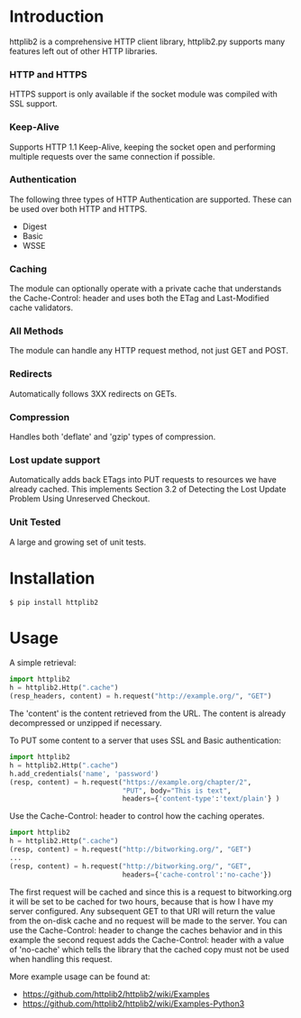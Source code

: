 Introduction
============

httplib2 is a comprehensive HTTP client library, httplib2.py supports many
features left out of other HTTP libraries.

### HTTP and HTTPS

HTTPS support is only available if the socket module was
compiled with SSL support.
    
### Keep-Alive

Supports HTTP 1.1 Keep-Alive, keeping the socket open and
performing multiple requests over the same connection if
possible.
    
### Authentication

The following three types of HTTP Authentication are
supported. These can be used over both HTTP and HTTPS.

* Digest
* Basic
* WSSE

### Caching

The module can optionally operate with a private cache that
understands the Cache-Control: header and uses both the ETag
and Last-Modified cache validators.
    
### All Methods

The module can handle any HTTP request method, not just GET
and POST.
    
### Redirects

Automatically follows 3XX redirects on GETs.
    
### Compression

Handles both 'deflate' and 'gzip' types of compression.
    
### Lost update support

Automatically adds back ETags into PUT requests to resources
we have already cached. This implements Section 3.2 of
Detecting the Lost Update Problem Using Unreserved Checkout.
    
### Unit Tested

A large and growing set of unit tests.


Installation
============


    $ pip install httplib2


Usage
=====

A simple retrieval:

```python
import httplib2
h = httplib2.Http(".cache")
(resp_headers, content) = h.request("http://example.org/", "GET")
```

The 'content' is the content retrieved from the URL. The content
is already decompressed or unzipped if necessary.

To PUT some content to a server that uses SSL and Basic authentication:

```python
import httplib2
h = httplib2.Http(".cache")
h.add_credentials('name', 'password')
(resp, content) = h.request("https://example.org/chapter/2",
                            "PUT", body="This is text",
                            headers={'content-type':'text/plain'} )
```

Use the Cache-Control: header to control how the caching operates.

```python
import httplib2
h = httplib2.Http(".cache")
(resp, content) = h.request("http://bitworking.org/", "GET")
...
(resp, content) = h.request("http://bitworking.org/", "GET",
                            headers={'cache-control':'no-cache'})
```

The first request will be cached and since this is a request
to bitworking.org it will be set to be cached for two hours,
because that is how I have my server configured. Any subsequent
GET to that URI will return the value from the on-disk cache
and no request will be made to the server. You can use the
Cache-Control: header to change the caches behavior and in
this example the second request adds the Cache-Control:
header with a value of 'no-cache' which tells the library
that the cached copy must not be used when handling this request.

More example usage can be found at:

 * https://github.com/httplib2/httplib2/wiki/Examples
 * https://github.com/httplib2/httplib2/wiki/Examples-Python3
